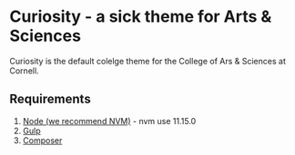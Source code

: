 # Curiosity - a sick theme for Arts & Sciences

Curiosity is the default colelge theme for the College of Ars & Sciences at Cornell.

## Requirements

1.  [Node (we recommend NVM)](https://github.com/creationix/nvm) - nvm use 11.15.0
2.  [Gulp](http://gulpjs.com/)
3.  [Composer](https://getcomposer.org/)
